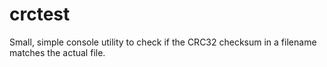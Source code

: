 # crctest

Small, simple console utility to check if the CRC32 checksum in a filename
matches the actual file.
